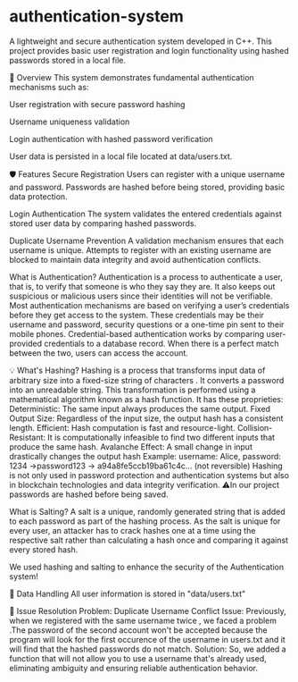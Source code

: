 # authentication-system

A lightweight and secure authentication system developed in C++. This project provides basic user registration and login functionality using hashed passwords stored in a local file.

📌 Overview
This system demonstrates fundamental authentication mechanisms such as:

User registration with secure password hashing

Username uniqueness validation

Login authentication with hashed password verification

User data is persisted in a local file located at data/users.txt.

🛡️ Features
Secure Registration
Users can register with a unique username and password. Passwords are hashed before being stored, providing basic data protection.

Login Authentication
The system validates the entered credentials against stored user data by comparing hashed passwords.

Duplicate Username Prevention
A validation mechanism ensures that each username is unique. Attempts to register with an existing username are blocked to maintain data integrity and avoid authentication conflicts.

What is Authentication?
Authentication is a process to authenticate a user, that is, to verify that someone is who they say they are.
It also keeps out suspicious or malicious users since their identities will not be verifiable.
Most authentication mechanisms are based on verifying a user’s credentials before they get access to the system. These credentials may be their username and password, security questions or a one-time pin sent to their mobile phones.
Credential-based authentication works by comparing user-provided credentials to a database record. When there is a perfect match between the two, users can access the account.

💡 What's Hashing?
Hashing is a process that transforms input data of arbitrary size into a fixed-size string of characters . It converts a password into an unreadable string. This transformation is performed using a mathematical algorithm known as a hash function. It has these proprieties:
Deterministic: The same input always produces the same output.
Fixed Output Size: Regardless of the input size, the output hash has a consistent length.
Efficient: Hash computation is fast and resource-light.
Collision-Resistant: It is computationally infeasible to find two different inputs that produce the same hash.
Avalanche Effect: A small change in input drastically changes the output hash
Example:
username: Alice, password: 1234
→password123 → a94a8fe5ccb19ba61c4c... (not reversible)
Hashing is not only used in password protection and authentication systems but also in blockchain technologies and data integrity verification.
⚠️In our project passwords are hashed before being saved.

What is Salting?
A salt is a unique, randomly generated string that is added to each password as part of the hashing process. As the salt is unique for every user, an attacker has to crack hashes one at a time using the respective salt rather than calculating a hash once and comparing it against every stored hash.

We used hashing and salting to enhance the security of the Authentication system!

📂 Data Handling
All user information is stored in "data/users.txt"

🐛 Issue Resolution
Problem: Duplicate Username Conflict
Issue: Previously, when we registered with the same username twice , we faced a problem .The password of the second account won't be accepted because the program will look for the first occurence of the username in users.txt and it will find that the hashed passwords do not match.
Solution: So, we added a function that will not allow you to use a username that's already used, eliminating ambiguity and ensuring reliable authentication behavior.
